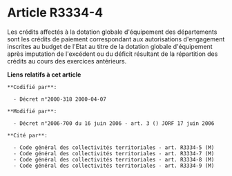 # Article R3334-4

Les crédits affectés à la dotation globale d'équipement des départements sont les crédits de paiement correspondant aux
autorisations d'engagement inscrites au budget de l'Etat au titre de la dotation globale d'équipement après imputation de
l'excédent ou du déficit résultant de la répartition des crédits au cours des exercices antérieurs.

**Liens relatifs à cet article**

	**Codifié par**:

	  - Décret n°2000-318 2000-04-07

	**Modifié par**:

	  - Décret n°2006-700 du 16 juin 2006 - art. 3 () JORF 17 juin 2006

	**Cité par**:

	  - Code général des collectivités territoriales - art. R3334-5 (M)
	  - Code général des collectivités territoriales - art. R3334-7 (M)
	  - Code général des collectivités territoriales - art. R3334-8 (M)
	  - Code général des collectivités territoriales - art. R3334-9 (M)
